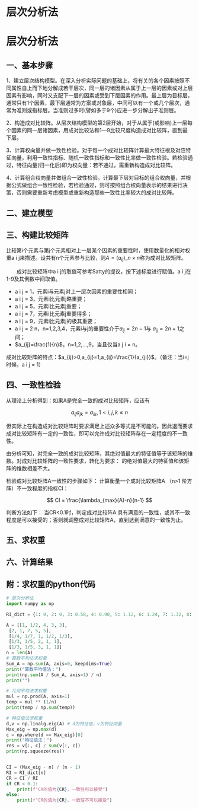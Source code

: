 # 层次分析法


# 层次分析法
## 一、基本步骤
1、建立层次结构模型。在深入分析实际问题的基础上，将有关的各个因素按照不同属性自上而下地分解成若干层次，同一层的诸因素从属于上一层的因素或对上层因素有影响，同时又支配下一层的因素或受到下层因素的作用。最上层为目标层，通常只有1个因素，最下层通常为方案或对象层，中间可以有一个或几个层次，通常为准则或指标层。当准则过多时(譬如多于9个)应进一步分解出子准则层。

2、构造成对比较阵。从层次结构模型的第2层开始，对于从属于(或影响)上一层每个因素的同一层诸因素，用成对比较法和1—9比较尺度构造成对比较阵，直到最下层。

3、计算权向量并做一致性检验。对于每一个成对比较阵计算最大特征根及对应特征向量，利用一致性指标、随机一致性指标和一致性比率做一致性检验。若检验通过，特征向量(归一化后)即为权向量：若不通过，需重新构造成对比较阵。

4、计算组合权向量并做组合一致性检验。计算最下层对目标的组合权向量，并根据公式做组合一致性检验，若检验通过，则可按照组合权向量表示的结果进行决策，否则需要重新考虑模型或重新构造那些一致性比率较大的成对比较阵。
## 二、建立模型

## 三、构建比较矩阵
比较第i个元素与第j个元素相对上一层某个因素的重要性时，使用数量化的相对权重a i j来描述。设共有n个元素参与比较，则$A=(a_{ij})\_{n\times n}$称为成对比较矩阵。

　　成对比较矩阵中a i j的取值可参考Satty的提议，按下述标度进行赋值。a i j在1-9及其倒数中间取值。

- a i j = 1，元素i与元素j对上一层次因素的重要性相同；
- a i j = 3，元素i比元素j略重要；
- a i j = 5，元素i比元素j重要；
- a i j = 7，元素i比元素j重要得多；
- a i j = 9，元素i比元素j的极其重要；
- a i j = 2 n，n=1,2,3,4，元素i与j的重要性介于$a_{ij} = 2 n − 1$与 $a_{ij} = 2 n + 1$之间；
- $a_{ij}=\frac{1}{n}$，n=1,2,...,9，当且仅当a j i = n。

成对比较矩阵的特点：$a_{ij}>0,a_{ij}=1,a_{ij}=\frac{1}{a_{ji}}$。（备注：当i=j时候，a i j = 1）

## 四、一致性检验
从理论上分析得到：如果A是完全一致的成对比较矩阵，应该有

$$
a_{ij}a_{jk} = a_{ik}, 1<i,j,k\leq n
$$

但实际上在构造成对比较矩阵时要求满足上述众多等式是不可能的。因此退而要求成对比较矩阵有一定的一致性，即可以允许成对比较矩阵存在一定程度的不一致性。

由分析可知，对完全一致的成对比较矩阵，其绝对值最大的特征值等于该矩阵的维数。对成对比较矩阵的一致性要求，转化为要求： 的绝对值最大的特征值和该矩阵的维数相差不大。

检验成对比较矩阵A一致性的步骤如下：
计算衡量一个成对比较矩阵A （n>1 阶方阵）不一致程度的指标CI：

$$
CI = \frac{\lambda_{max}(A)-n}{n-1}
$$

判断方法如下： 当CR<0.1时，判定成对比较阵A 具有满意的一致性，或其不一致程度是可以接受的；否则就调整成对比较矩阵A，直到达到满意的一致性为止。
## 五、求权重
## 六、计算结果

## 附：求权重的python代码
```python
# 层次分析法
import numpy as np

RI_dict = {1: 0, 2: 0, 3: 0.58, 4: 0.90, 5: 1.12, 6: 1.24, 7: 1.32, 8: 1.41, 9: 1.45}

A = [[1, 1/2, 4, 3, 3],
 [2, 1, 7, 5, 5],
 [1/4, 1/7, 1, 1/2, 1/3],
 [1/3, 1/5, 2, 1, 1],
 [1/3, 1/5, 3, 1, 1]]
n = len(A)
# 算数平均法求权重
Sum_A = np.sum(A, axis=0, keepdims=True)
print("算数平均值法：")
print(np.sum(A / Sum_A, axis=1) / n)
print("")

# 几何平均法求权重
mul = np.prod(A, axis=1)
temp = mul ** (1/n)
print(temp / np.sum(temp))

# 特征值法求权重
d,v = np.linalg.eig(A) # d为特征值，v为特征向量
Max_eig = np.max(d)
c = np.where(d == Max_eig)[0]
print("特征值法：")
res = v[:, c] / sum(v[:, c])
print(np.squeeze(res))


CI = (Max_eig - n) / (n - 1)
RI = RI_dict[n]
CR = CI / RI
if CR < 0.1:
    print(f"CR的值为{CR}，一致性可以接受")
else:
    print(f"CR的值为{CR}，一致性不可以接受")
```


